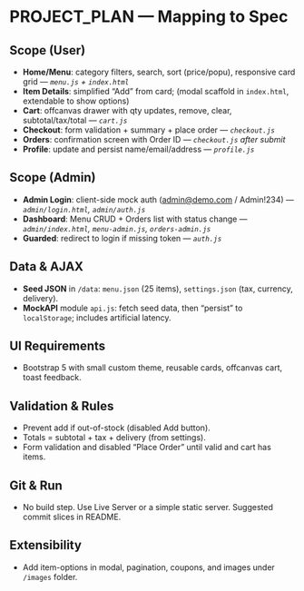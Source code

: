 # PROJECT_PLAN — Mapping to Spec

## Scope (User)
- **Home/Menu**: category filters, search, sort (price/popu), responsive card grid — *`menu.js` + `index.html`*
- **Item Details**: simplified “Add” from card; (modal scaffold in `index.html`, extendable to show options)
- **Cart**: offcanvas drawer with qty updates, remove, clear, subtotal/tax/total — *`cart.js`*
- **Checkout**: form validation + summary + place order — *`checkout.js`*
- **Orders**: confirmation screen with Order ID — *`checkout.js` after submit*
- **Profile**: update and persist name/email/address — *`profile.js`*

## Scope (Admin)
- **Admin Login**: client-side mock auth (admin@demo.com / Admin!234) — *`admin/login.html`, `admin/auth.js`*
- **Dashboard**: Menu CRUD + Orders list with status change — *`admin/index.html`, `menu-admin.js`, `orders-admin.js`*
- **Guarded**: redirect to login if missing token — *`auth.js`*

## Data & AJAX
- **Seed JSON** in `/data`: `menu.json` (25 items), `settings.json` (tax, currency, delivery).
- **MockAPI** module `api.js`: fetch seed data, then “persist” to `localStorage`; includes artificial latency.

## UI Requirements
- Bootstrap 5 with small custom theme, reusable cards, offcanvas cart, toast feedback.

## Validation & Rules
- Prevent add if out-of-stock (disabled Add button).
- Totals = subtotal + tax + delivery (from settings).
- Form validation and disabled “Place Order” until valid and cart has items.

## Git & Run
- No build step. Use Live Server or a simple static server. Suggested commit slices in README.

## Extensibility
- Add item-options in modal, pagination, coupons, and images under `/images` folder.

